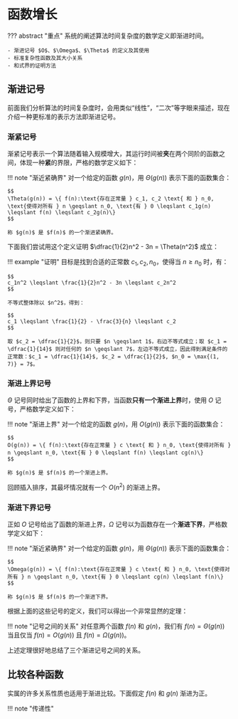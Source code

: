 # 函数增长

??? abstract "重点"
    系统的阐述算法时间复杂度的数学定义即渐进时间。

    - 渐进记号 $O$、$\Omega$、$\Theta$ 的定义及其使用
    - 标准复杂性函数及其大小关系
    - 和式界的证明方法

## 渐进记号

前面我们分析算法的时间复杂度时，会用类似“线性”，“二次”等字眼来描述，现在介绍一种更标准的表示方法即渐进记号。

### 渐紧记号

渐紧记号表示一个算法随着输入规模增大，其运行时间被**夹**在两个同阶的函数之间，体现一种**紧**的界限，严格的数学定义如下：

!!! note "渐近紧确界"
    对一个给定的函数 $g(n)$，用 $\Theta(g(n))$ 表示下面的函数集合：
    
    $$
    \Theta(g(n)) = \{ f(n):\text{存在正常量 } c_1, c_2 \text{ 和 } n_0, \text{使得对所有 } n \geqslant n_0, \text{有 } 0 \leqslant c_1g(n) \leqslant f(n) \leqslant c_2g(n)\}
    $$

    称 $g(n)$ 是 $f(n)$ 的一个渐进紧确界。

下面我们尝试用这个定义证明 $\dfrac{1}{2}n^2 - 3n = \Theta(n^2)$ 成立：

!!! example "证明"
    目标是找到合适的正常数 $c_1, c_2, n_0$，使得当 $n \geqslant n_0$ 时，有：

    $$
    c_1n^2 \leqslant \frac{1}{2}n^2 - 3n \leqslant c_2n^2
    $$

    不等式整体除以 $n^2$，得到：

    $$
    c_1 \leqslant \frac{1}{2} - \frac{3}{n} \leqslant c_2
    $$

    取 $c_2 = \dfrac{1}{2}$，则只要 $n \geqslant 1$，右边不等式成立；取 $c_1 = \dfrac{1}{14}$ 则对任何的 $n \geqslant 7$，左边不等式成立，因此得到满足条件的正常数：$c_1 = \dfrac{1}{14}$, $c_2 = \dfrac{1}{2}$, $n_0 = \max{(1, 7)} = 7$。

### 渐进上界记号

$\Theta$ 记号同时给出了函数的上界和下界，当函数**只有一个渐进上界**时，使用 $O$ 记号，严格数学定义如下：

!!! note "渐进上界"
    对一个给定的函数 $g(n)$，用 $O(g(n))$ 表示下面的函数集合：

    $$
    O(g(n)) = \{ f(n):\text{存在正常量 } c \text{ 和 } n_0, \text{使得对所有 } n \geqslant n_0, \text{有 } 0 \leqslant f(n) \leqslant cg(n)\}
    $$

    称 $g(n)$ 是 $f(n)$ 的一个渐进上界。

回顾插入排序，其最坏情况就有一个 $O(n^2)$ 的渐进上界。

### 渐进下界记号

正如 $O$ 记号给出了函数的渐进上界，$\Omega$ 记号以为函数存在一个**渐进下界**，严格数学定义如下：

!!! note "渐近紧确界"
    对一个给定的函数 $g(n)$，用 $\Theta(g(n))$ 表示下面的函数集合：
    
    $$
    \Omega(g(n)) = \{ f(n):\text{存在正常量 } c \text{ 和 } n_0, \text{使得对所有 } n \geqslant n_0, \text{有 } 0 \leqslant cg(n) \leqslant f(n)\}
    $$

    称 $g(n)$ 是 $f(n)$ 的一个渐进下界。

根据上面的这些记号的定义，我们可以得出一个非常显然的定理：

!!! note "记号之间的关系"
    对任意两个函数 $f(n)$ 和 $g(n)$，我们有 $f(n) = \Theta(g(n))$ 当且仅当 $f(n) = O(g(n))$ 且 $f(n) = \Omega(g(n))$。

上述定理很好地总结了三个渐进记号之间的关系。

## 比较各种函数

实属的许多关系性质也适用于渐进比较。下面假定 $f(n)$ 和 $g(n)$ 渐进为正。

!!! note "传递性"
    
